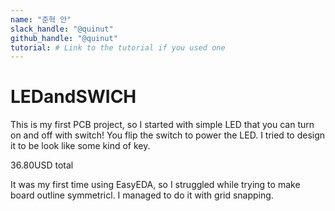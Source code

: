 ```yaml
---
name: "준혁 안"
slack_handle: "@quinut"
github_handle: "@quinut"
tutorial: # Link to the tutorial if you used one
---
```


# LEDandSWICH

<!-- Describe your board in 2-3 sentences. What are you making? What will it do? -->
This is my first PCB project, so I started with simple LED that you can turn on and off with switch!
You flip the switch to power the LED.
I tried to design it to be look like some kind of key.

<!-- How much is it going to cost? -->
36.80USD total

<!-- Tell us a little bit about your design process. What were some challenges? What helped? ***Totally optional*** -->
It was my first time using EasyEDA, so I struggled while trying to make board outline symmetricl. I managed to do it with grid snapping.
